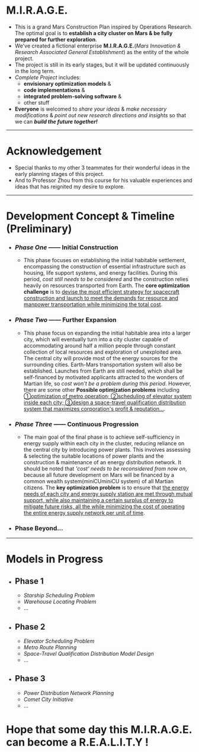 # M.I.R.A.G.E.
- This is a grand Mars Construction Plan inspired by Operations Research. The optimal goal is to **establish a city cluster on Mars & be fully prepared for further exploration**.
- We've created a fictional enterprise **M.I.R.A.G.E.**(*Mars Innovation & Research Associated General Establishment*) as the entity of the whole project.
- The project is still in its early stages, but it will be updated continuously in the long term.
- *Complete Project* includes:
    - **envisionary optimization models** &
    - **code implementations** &
    - **integrated problem-solving software** &
    - other stuff
- **Everyone** is welcomed to *share your ideas* & *make necessary modifications* & *point out new research directions and insights* so that we can ***build the future together!***
---
# Acknowledgement
- Special thanks to my other 3 teammates for their wonderful ideas in the early planning stages of this project.
- And to Professor Zhou from this course for his valuable experiences and ideas that has reignited my desire to explore.
---
# Development Concept & Timeline (Preliminary)
  - ### *Phase One* —— **Initial Construction**
    - This phase focuses on establishing the initial habitable settlement, encompassing the construction of essential infrastructure such as housing, life support systems, and energy facilities. During this period, *cost still needs to be considered* and the construction relies heavily on resources transported from Earth. The **core optimization challenge** is to <u>devise the most efficient strategy for spacecraft construction and launch to meet the demands for resource and manpower transportation while minimizing the total cost</u>.
  - ### *Phase Two* —— **Further Expansion**
    - This phase focus on expanding the initial habitable area into a larger city, which will eventually turn into a city cluster capable of accommodating around half a million people through constant collection of local resources and exploration of unexploited area. The central city will provide most of the energy sources for the surrounding cities. Earth-Mars transportation system will also be established. Launches from Earth are still needed, which shall be self-financed by motivated applicants attracted to the wonders of Martian life, so *cost won't be a problem during this period*. However, there are some other **Possible optimization problems** including <u>①optimization of metro operation; ②scheduling of elevator system inside each city; ③design a space-travel qualification distribution system that maximizes corporation's profit & reputation...</u>.
  - ### *Phase Three* —— **Continuous Progression**
    - The main goal of the final phase is to achieve self-sufficiency in energy supply within each city in the cluster, reducing reliance on the central city by introducing power plants. This involves assessing & selecting the suitable locations of power plants and the construction & maintenance of an energy distribution network. It should be noted that *'cost' needs to be reconsidered from now on*, because all future development on Mars will be financed by a common wealth system(miniCUminiCU system) of all Martian citizens. The **key optimization problem** is to ensure that <u>the energy needs of each city and energy supply station are met through mutual support, while also maintaining a certain surplus of energy to mitigate future risks, all the while minimizing the cost of operating the entire energy supply network per unit of time</u>.
  - ### **Phase Beyond...**
--- 
# Models in Progress
- ## Phase 1
  - *Starship Scheduling Problem*
  - *Warehouse Locating Problem*
  - ...

- ## Phase 2
  - *Elevator Scheduling Problem*
  - *Metro Route Planning*
  - *Space-Travel Qualification Distribution Model Design*
  - ...

- ## Phase 3
  - *Power Distribution Network Planning*
  - *Comet City Initiative*
  - ...

# **Hope that some day this M.I.R.A.G.E. can become a R.E.A.L.I.T.Y !** 
